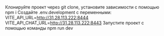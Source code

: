 Клонируйте проект через git clone, установите зависимости с помощью npm i
Создайте .env.development с переменными:
VITE_API_URL=http://31.28.113.222:8444
VITE_API_CHAT_URL=http://31.28.113.222:8443
Запустите проект с помощью команды npm run dev
